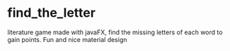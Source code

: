 # find_the_letter
literature game made with javaFX, find the missing letters of each word to gain points.
Fun and nice material design

